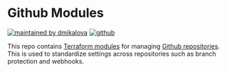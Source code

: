 # Github Modules

[![maintained by dmikalova](https://img.shields.io/static/v1?&color=ccff90&label=maintained%20by&labelColor=424242&logo=&logoColor=fff&message=dmikalova&&style=flat-square)](https://github.com/dmikalova)
[![github](https://img.shields.io/static/v1?&color=24292d&label=%20&labelColor=424242&logo=github&logoColor=fff&message=github&&style=flat-square)](https://www.github.com/)

This repo contains [Terraform modules](https://terraform.io/docs/language/modules/index.html) for managing [Github repositories](https://github.com/). This is used to standardize settings across repositories such as branch protection and webhooks.
